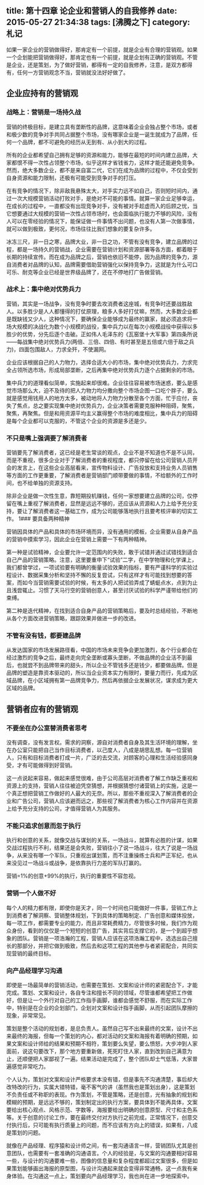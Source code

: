 title: 第十四章 论企业和营销人的自我修养
date: 2015-05-27 21:34:38
tags: [沸腾之下]
category: 札记
---
如果一家企业的营销做得好，那肯定有一个前提，就是企业有合理的营销观。如果一个企划能把营销做得好，那肯定也有一个前提，就是企划有正确的营销观。不管是企业，还是策划，为了做好营销，都得有一定的自我修养，注意，是双方都得有，任何一方营销观念不当，营销就没法好好做了。
## 企业应持有的营销观
### 战略上：营销是一场持久战

营销的终极目标，是建立具有垄断性的品牌，这意味着企业会独占整个市场，或者和极少数的竞争对手共同占据整个市场，没有哪家企业是一诞生就成为了品牌，任何一个品牌，都不可避免的经历从无到有、从小到大的过程。

所有的企业都希望自己拥有足够的资源和能力，能够在最短的时间内建立品牌，大家都恨不得一次性占领整个市场，似乎这样才省钱省力，这样才能还能避免竞争。然而，绝大多数企业，都不是来自富二代，它们在成为品牌的过程中<!--more-->，不仅会受到自身资源和能力限制，还极有可能受到竞争对手的打压。

在有竞争的情况下，除非敌我悬殊太大，对手实力远不如自己，否则短时间内，通过一次大规模营销活动打败对手，是绝对不可能的事情。就算一家企业足够幸运，在成长的过程中，一直都没有出现竞争对手，没有被对手趁虚而入的后顾之忧，当它想要通过大规模的营销一次性占领市场时，也会面临执行能力不够的风险，没有人可以在零经验的情况下，能保证做一件事情不出问题，也没有人第一次做事情，就可以做到极致，更何况，市场往往比我们想象的要复杂许多。

冰冻三尺，非一日之寒，品牌大业，非一日之功，不管有没有竞争，建立品牌的过程，都是一场持久的营销战，企业需要在营销计划和资源部署等各方面，都着眼于长期的持续宣传。而在成为品牌之后，营销也依旧不能停，因为品牌的竞争力，源自消费者对品牌的认知，品牌需要借助营销强化以保持竞争力，这就是为什么可口可乐、耐克等企业已经是世界级品牌了，还在不停地打广告做营销。
### 战术上：集中绝对优势兵力

营销，其实是一场战争，没有竞争时要去攻消费者这座城，有竞争时还要战胜敌人。以多胜少是人人都懂得的打仗原理，粮多人多好打仗嘛，然而，大多数企业都是既缺钱又少人，这种情况下，要确保企业能够成为最终的赢家，就必须追求将一场大规模的决战化为数个小规模的战役，集中兵力以在每次小规模战役中获得以多胜少的优势，分先后逐个击破。正如伟人毛泽东的《瓦窑堡十大军事》第四条所说——每战集中绝对优势兵力(两倍、三倍、四倍、有时甚至是五倍或六倍于敌之兵力)，四面包围敌人，力求全歼，不使漏网。

企业应该根据自己的人力物力，选择合适大小的市场，集中绝对优势兵力，力求完全占领所选市场，形成局部垄断，之后再集中绝对优势兵力逐个占据剩余的市场。

集中兵力的道理看似简单，实施起来却很难。企业往往容易被市场迷惑，要么是感觉市场那么大，迫不及待的把人力物力均分撒向整个市场企图一口吃个胖子，要么就是感觉用钱用人的地方太多，被动地将人力物力分散至各个方面，忙于应付，丧失了焦点，总之要实现集中绝对优势兵力，企业决策者需要克服种种阻碍，聚焦，聚焦，再聚焦。但是和用资源平均主义赢得整个市场的难度相比，集中兵力的阻碍是每个企业都可以克服的，不管这个企业的资源是多还是少。
### 不只是嘴上强调要了解消费者

营销要先了解消费者，这已经是老生常谈的观点，企业不是不知道也不是不认同，而是不重视，很多企业对于了解消费者的重视程度，都只停留在给公司营销人员开会的发言上，在这些企业高层看来，宣传物料设计、广告投放和支持业务人员销售等方面的工作更重要，了解消费者是营销部门顺带要做的事情，不给额外的工作时间，也不给单独的资源支持。

除非企业是做一次性生意，靠短期投机赚钱，任何一家想要建立品牌的公司，仅停留在嘴上重视了解消费者，显然是远远不够的，还应该从资源和人力上给予充分支持，要让了解消费者这一基础工作，成为公司能够落地执行且要考核评审的切实工作。
1### 要具备两种精神

营销因具体的产品和具体的市场环境而异，没有通用的模板，企业需要从自身产品的营销中摸索学习，因此企业在营销上需要一下有两种精神。

第一种是试验精神，企业要允许一定范围内的失败，敢于试错并通过试错找到适合自己产品的营销策略。注意，这里要重申下“试验”二字，在中学物理和化学课上，我们都曾学过，一项试验要有明确的衡量试验效果的指标，要有严谨科学的实验过程设计、数据采集分析和坚持不懈的反复尝试，只有这样才有可能找到想要的答案，而如今当营销需要试验的时候，有太多的人把试验弄成了蜻蜓点水，点到为止且浅尝辄止。习惯了天马行空的营销创意人，甚至讨厌试验的科学严谨带给他们的束缚。

第二种是迭代精神，在找到适合自身产品的营销策略后，要及时总结经验，不断地从各个方面改进营销策略，跟踪效果并做进一步的改进。
### 不管有没有钱，都要建品牌

从发达国家的市场发展路径看，中国的市场未来竞争会更加激烈，各个行业都会在经过激烈的竞争之后，最终走向完全垄断或寡头垄断，不做品牌的企业活不到最后，也就尝不到品牌带来的甜头，所以企业不管钱多还是钱少，都要做品牌。但是品牌的塑造是靠资本驱动的，所以当企业资本实力有限时，要量力而行，先成为区域品牌，在小区域拥有第一品牌竞争力，然后再依据企业发展状况，谋求成为更大区域的品牌。
## 营销者应有的营销观
### 不要坐在办公室替消费者思考

没有调查，没有发言权。需求的洞察，源自对消费者自身及其生活环境的理解，坐在办公室只能把自己当作目标消费者，以己度人，八成是胡思乱想。每一位营销人，只有和目标消费者打成一片，广泛的去交流，对顾客的心理和生活经验感同身受，才有可能做得到好营销。

这一点说起来容易，做起来感觉很难，由于公司高层对消费者了解工作缺乏重视和资源上的支持，营销人往往被迫凭空猜想，并根据猜想付诸营销上的实施，这是一个真正想把营销工作做好的人最大的无奈。所以，那些不重视深入了解消费者的企业和广告公司，营销人应该避而远之，那些视了解消费者为核心工作内容并在资源上给予充分支持的公司，才值得营销人为其服务。
### 不能只追求创意而忽于执行

执行和创意的关系，就像交战与谋划的关系，一场战斗，就算有必胜的计谋，如果交战过程执行不利，结果还是会失败，营销往小了说一场战斗，往大了说是一场战争，从来没有哪一个军队，只重视出谋划策，而不注重操练士兵和严正军纪，也从来没见过一场战斗或战争，是依靠执行力差的军队打赢的。

营销=1%的创意+99%的执行，执行的重要性不容忽视。
### 营销一个人做不好

每个人的精力都有限，即使你是天才，同一个时间也只能做好一件事，营销工作上到消费者了解洞察、营销整体规划，下到具体的策略制定、广告创意和媒体投放，每一项工作，都需要专业的能力，而且非常耗费精力，尽管很多时候，我们作为观众身份，看到的仅仅是一个短短的创意广告，其实背后支撑它的，是一个到超乎想象的团队。营销是一项浩瀚的工程，营销人应该在这项浩瀚工程中，选选出自己擅长的那部分，并把它做到极致，然后去和这项工程的其他参与者紧密配合，共同实现营销的最终目标。
### 向产品经理学习沟通
即使是一场最简单的营销活动，也需要在策划、文案和设计师的紧密配合下，才能完成。策划、文案和设计，各自专注和擅长不同的领域，尽管谁都希望把工作做好，但是让一个外行对自己的工作指手画脚，谁都会感觉不舒服，而在实际工作中，特别是在企业的企划部门，企划对文案和设计指手画脚，从而引起团队摩擦的现象，非常常见。

策划是整个活动的规划者，是总负责人。虽然自己写不出来最终的文案，设计不出来最终的海报，但每一个策划的内心，都对活动的文案和海报有着明确的预期，如果文案和设计师给的结果和预期不相符，策划要么失望，要么愤怒，大步冲到人家面前，说这句要改下，那个地方要重新做，死死盯住人家，直到改到自己满意为止，还顺便把人家鄙视了一遍。结果活动是完成了，整个团队却士气低落，大家普遍感觉非常吃力。

个人认为，策划对文案和设计严格要求本没有错，但是事先不沟通清楚，事后却大改特改的行为，实属大错特错，毫不客气的讲（虽然我也是策划出身），这是策划不负责任或不称职的表现。作为策划，不管是策略，还是创意，光有抽象的规划和模糊的预期，是远远不够的，策划制定出的执行方案，要具体到不能再具体，文案要给出核心观点、风格示范、字数等，海报要给出明确的创意原型、尺寸和主色系等。关于创意的讨论工作，要在最终交付对方执行之前完成，正常情况下，创意交付执行后，只可能有执行质量上的问题，而不应该有方向上的错误，如果有，八成是策划的问题。

就像在产品经理、程序猿和设计师之间，有一套沟通语言一样，营销团队尤其是创意团队，也需要有一套准确的沟通语言。个人的经验是，与文案的沟通要相对容易一些，与设计的沟通要难一些，图像的信息量和复杂程度都超过文案很多，但是如果策划能够画出海报的原型图，与设计沟通起来就会变得非常通畅，这一点我有亲身体验。在沟通这一点上，策划要向产品经理学习，我也尚在进一步地探索中。
